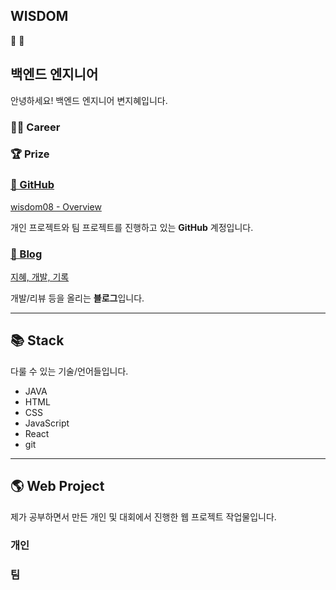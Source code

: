 ## WISDOM

🚀 🐼

## 백엔드 엔지니어

안녕하세요! 백엔드 엔지니어 변지혜입니다.

### 👨‍💻 Career

### 🏆 Prize

### [🐙 GitHub](https://github.com/wisdom08)

[wisdom08 - Overview](https://github.com/wisdom08)

개인 프로젝트와 팀 프로젝트를 진행하고 있는 **GitHub** 계정입니다.

### [📝 Blog](https://wisdom08.github.io/)

[지혜, 개발, 기록](https://wisdom08.github.io/)

개발/리뷰 등을 올리는 **블로그**입니다.

---

## 📚 Stack

다룰 수 있는 기술/언어들입니다.

- JAVA
- HTML
- CSS
- JavaScript
- React
- git

---

## 🌎 Web Project

제가 공부하면서 만든 개인 및 대회에서 진행한 웹 프로젝트 작업물입니다.

### 개인

### 팀
